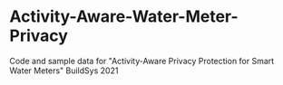 # Activity-Aware-Water-Meter-Privacy
Code and sample data for "Activity-Aware Privacy Protection for Smart Water Meters" BuildSys 2021
